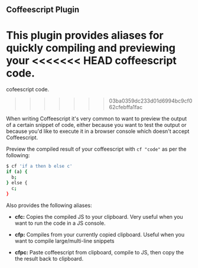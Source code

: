 ## Coffeescript Plugin

This plugin provides aliases for quickly compiling and previewing your
<<<<<<< HEAD
coffeescript code.
=======
cofeescript code.
>>>>>>> 03ba0359dc233d01d6994bc9cf062cfebffa1fac

When writing Coffeescript it's very common to want to preview the output of a
certain snippet of code, either because you want to test the output or because
you'd like to execute it in a browser console which doesn't accept Coffeescript.

Preview the compiled result of your coffeescript with `cf "code"` as per the
following:

```zsh
$ cf 'if a then b else c'
if (a) {
  b;
} else {
  c;
}
```

Also provides the following aliases:

* **cfc:** Copies the compiled JS to your clipboard. Very useful when you want
           to run the code in a JS console.

* **cfp:** Compiles from your currently copied clipboard. Useful when you want 
           to compile large/multi-line snippets

* **cfpc:** Paste coffeescript from clipboard, compile to JS, then copy the
            the result back to clipboard.
